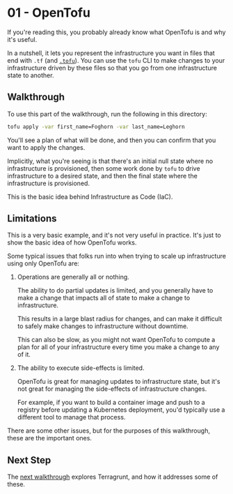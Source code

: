 # 01 - OpenTofu

If you're reading this, you probably already know what OpenTofu is and why it's useful.

In a nutshell, it lets you represent the infrastructure you want in files that end with `.tf` (and [`.tofu`](https://github.com/opentofu/opentofu/releases/tag/v1.8.0-rc1)). You can use the `tofu` CLI to make changes to your infrastructure driven by these files so that you go from one infrastructure state to another.

## Walkthrough

To use this part of the walkthrough, run the following in this directory:

```bash
tofu apply -var first_name=Foghorn -var last_name=Leghorn
```

You'll see a plan of what will be done, and then you can confirm that you want to apply the changes.

Implicitly, what you're seeing is that there's an initial null state where no infrastructure is provisioned, then some work done by `tofu` to drive infrastructure to a desired state, and then the final state where the infrastructure is provisioned.

This is the basic idea behind Infrastructure as Code (IaC).

## Limitations

This is a very basic example, and it's not very useful in practice. It's just to show the basic idea of how OpenTofu works.

Some typical issues that folks run into when trying to scale up infrastructure using only OpenTofu are:

1. Operations are generally all or nothing.

   The ability to do partial updates is limited, and you generally have to make a change that impacts all of state to make a change to infrastructure.

   This results in a large blast radius for changes, and can make it difficult to safely make changes to infrastructure without downtime.

   This can also be slow, as you might not want OpenTofu to compute a plan for all of your infrastructure every time you make a change to any of it.

2. The ability to execute side-effects is limited.

   OpenTofu is great for managing updates to infrastructure state, but it's not great for managing the side-effects of infrastructure changes.

   For example, if you want to build a container image and push to a registry before updating a Kubernetes deployment, you'd typically use a different tool to manage that process.

There are some other issues, but for the purposes of this walkthrough, these are the important ones. 

## Next Step

The [next walkthrough](../02-terragrunt) explores Terragrunt, and how it addresses some of these.



